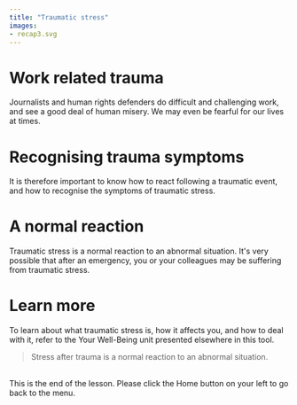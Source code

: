 ```yaml
---
title: "Traumatic stress"
images:
- recap3.svg
---
```

# Work related trauma
Journalists and human rights defenders do difficult and challenging work, and see a good deal of human misery. We may even be fearful for our lives at times.
<br>
# Recognising trauma symptoms
It is therefore important to know how to react following a traumatic event, and how to recognise the symptoms of traumatic stress.
<br>
# A normal reaction
Traumatic stress is a normal reaction to an abnormal situation. It's very possible that after an emergency, you or your colleagues may be suffering from traumatic stress.
<br>
# Learn more
To learn about what traumatic stress is, how it affects you, and how to deal with it, refer to the Your Well-Being unit presented elsewhere in this tool.
<br>
> Stress after trauma is a normal reaction to an abnormal situation.
<br>
This is the end of the lesson. Please click the Home button on your left to go back to the menu.

